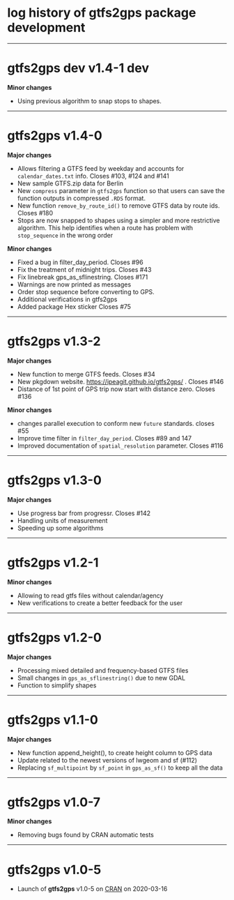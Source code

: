 # log history of gtfs2gps package development

-------------------------------------------------------
# gtfs2gps dev v1.4-1 dev

**Minor changes**
* Using previous algorithm to snap stops to shapes.


-------------------------------------------------------
# gtfs2gps v1.4-0

**Major changes**
* Allows filtering a GTFS feed by weekday and accounts for `calendar_dates.txt` info. Closes #103, #124 and #141
* New sample GTFS.zip data for Berlin
* New `compress` parameter in `gtfs2gps` function so that users can save the function outputs in compressed `.RDS` format.
* New function `remove_by_route_id()` to remove GTFS data by route ids. Closes #180
* Stops are now snapped to shapes using a simpler and more restrictive algorithm. This help identifies when a route has problem with `stop_sequence` in the wrong order

**Minor changes**
* Fixed a bug in filter_day_period. Closes #96
* Fix the treatment of midnight trips. Closes #43
* Fix linebreak gps_as_sflinestring. Closes #171
* Warnings are now printed as messages
* Order stop sequence before converting to GPS.
* Additional verifications in gtfs2gps
* Added package Hex sticker Closes #75


-------------------------------------------------------
# gtfs2gps v1.3-2

**Major changes**
* New function to merge GTFS feeds. Closes #34
* New pkgdown website. https://ipeagit.github.io/gtfs2gps/ . Closes #146
* Distance of 1st point of GPS trip now start with distance zero. Closes #136

**Minor changes**
* changes parallel execution to conform new `future` standards. closes #55
* Improve time filter in `filter_day_period`. Closes #89 and 147
* Improved documentation of  `spatial_resolution` parameter. Closes #116

-------------------------------------------------------
# gtfs2gps v1.3-0

**Major changes**
* Use progress bar from progressr. Closes #142
* Handling units of measurement
* Speeding up some algorithms

-------------------------------------------------------
# gtfs2gps v1.2-1

**Minor changes**
* Allowing to read gtfs files without calendar/agency
* New verifications to create a better feedback for the user

-------------------------------------------------------
# gtfs2gps v1.2-0

**Major changes**
* Processing mixed detailed and frequency-based GTFS files
* Small changes in `gps_as_sflinestring()` due to new GDAL
* Function to simplify shapes

-------------------------------------------------------
# gtfs2gps v1.1-0

**Major changes**
* New function append_height(), to create height column to GPS data
* Update related to the newest versions of lwgeom and sf (#112)
* Replacing `sf_multipoint` by `sf_point` in `gps_as_sf()` to keep all the data

-------------------------------------------------------
# gtfs2gps v1.0-7

**Minor changes**
* Removing bugs found by CRAN automatic tests

-------------------------------------------------------
# gtfs2gps v1.0-5

* Launch of **gtfs2gps** v1.0-5 on [CRAN](https://CRAN.R-project.org/package=gtfs2gps) on 2020-03-16
